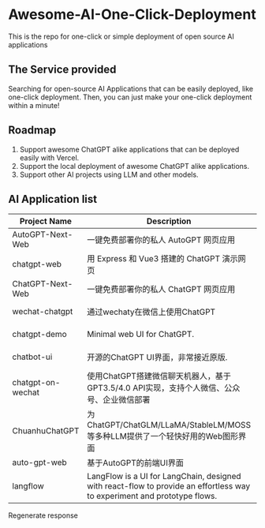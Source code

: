 # Awesome-AI-One-Click-Deployment
This is the repo for one-click or simple deployment of open source AI applications

## The Service provided
Searching for open-source AI Applications that can be easily deployed, like one-click deployment.
Then, you can just make your one-click deployment within a minute!

## Roadmap
 1. Support awesome ChatGPT alike applications that can be deployed easily with Vercel.
 2. Support the local deployment of awesome ChatGPT alike applications.
 3. Support other AI projects using LLM and other models.

## AI Application list
| Project Name       | Description                                                                                                                                                  | Deployment     |
|--------------------|--------------------------------------------------------------------------------------------------------------------------------------------------------------|----------------|
| AutoGPT-Next-Web   | 一键免费部署你的私人 AutoGPT 网页应用                                                                                                                        | Deploy with Vercel |
| chatgpt-web        | 用 Express 和 Vue3 搭建的 ChatGPT 演示网页                                                                                                                   | Deploy with Railway |
| ChatGPT-Next-Web   | 一键免费部署你的私人 ChatGPT 网页应用                                                                                                                        | Deploy with Vercel |
| wechat-chatgpt     | 通过wechaty在微信上使用ChatGPT                                                                                                                               | Deploy with Railway |
| chatgpt-demo       | Minimal web UI for ChatGPT.                                                                                                                                  | Deploy with Vercel |
| chatbot-ui         | 开源的ChatGPT UI界面，非常接近原版.                                                                                                                           | Deploy with Vercel |
| chatgpt-on-wechat  | 使用ChatGPT搭建微信聊天机器人，基于GPT3.5/4.0 API实现，支持个人微信、公众号、企业微信部署                                                                 | Deploy with Railway |
| ChuanhuChatGPT     | 为ChatGPT/ChatGLM/LLaMA/StableLM/MOSS等多种LLM提供了一个轻快好用的Web图形界面                                                                          | Deploy with Railway |
| auto-gpt-web       | 基于AutoGPT的前端UI界面                                                                                                                                     |                  |
| langflow           | LangFlow is a UI for LangChain, designed with react-flow to provide an effortless way to experiment and prototype flows.                                      | Deploy with Railway |




Regenerate response
